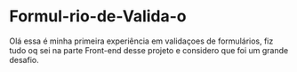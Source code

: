 # Formul-rio-de-Valida-o
Olá essa é minha primeira experiência em validaçoes de formulários, fiz tudo oq sei na parte Front-end desse projeto e considero que foi um grande desafio. 
